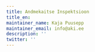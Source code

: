 ```yaml
---
title: Andmekaitse Inspektsioon
title_en:
maintainer_name: Kaja Puusepp
maintainer_email: info@aki.ee
description: ''
twitter: ''
---
```

